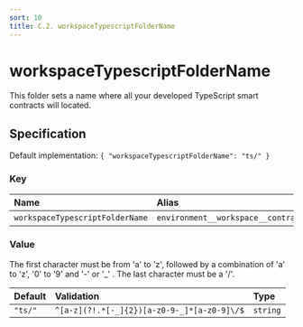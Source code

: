 ```yaml
---
sort: 10
title: C.2. workspaceTypescriptFolderName
---
```


# workspaceTypescriptFolderName

This folder sets a name where all your developed TypeScript smart contracts will located.


## Specification

Default implementation: ```{ "workspaceTypescriptFolderName": "ts/" }```

### Key

| **Name** | **Alias** | **Category** |  
|:--|:--|:--|
| ```workspaceTypescriptFolderName``` | ```environment__workspace__contracts__ts__folder``` | [Workspace](../options/#workspace) |

### Value

The first character must be from 'a' to 'z', followed by a combination of 'a' to 'z', '0' to '9' and '-' or '_' . The last character must be a '/'.

| **Default** | **Validation** | **Type** |
|:--|:--|:--|
| ```"ts/"``` | ```^[a-z](?!.*[-_]{2})[a-z0-9-_]*[a-z0-9]\/$``` | ```string``` |

